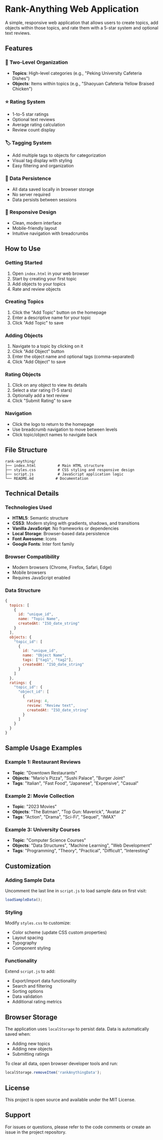 # Rank-Anything Web Application

A simple, responsive web application that allows users to create topics, add objects within those topics, and rate them with a 5-star system and optional text reviews.

## Features

### 🎯 **Two-Level Organization**
- **Topics**: High-level categories (e.g., "Peking University Cafeteria Dishes")
- **Objects**: Items within topics (e.g., "Shaoyuan Cafeteria Yellow Braised Chicken")

### ⭐ **Rating System**
- 1-to-5 star ratings
- Optional text reviews
- Average rating calculation
- Review count display

### 🏷️ **Tagging System**
- Add multiple tags to objects for categorization
- Visual tag display with styling
- Easy filtering and organization

### 💾 **Data Persistence**
- All data saved locally in browser storage
- No server required
- Data persists between sessions

### 📱 **Responsive Design**
- Clean, modern interface
- Mobile-friendly layout
- Intuitive navigation with breadcrumbs

## How to Use

### Getting Started
1. Open `index.html` in your web browser
2. Start by creating your first topic
3. Add objects to your topics
4. Rate and review objects

### Creating Topics
1. Click the "Add Topic" button on the homepage
2. Enter a descriptive name for your topic
3. Click "Add Topic" to save

### Adding Objects
1. Navigate to a topic by clicking on it
2. Click "Add Object" button
3. Enter the object name and optional tags (comma-separated)
4. Click "Add Object" to save

### Rating Objects
1. Click on any object to view its details
2. Select a star rating (1-5 stars)
3. Optionally add a text review
4. Click "Submit Rating" to save

### Navigation
- Click the logo to return to the homepage
- Use breadcrumb navigation to move between levels
- Click topic/object names to navigate back

## File Structure

```
rank-anything/
├── index.html          # Main HTML structure
├── styles.css          # CSS styling and responsive design
├── script.js           # JavaScript application logic
└── README.md          # Documentation
```

## Technical Details

### Technologies Used
- **HTML5**: Semantic structure
- **CSS3**: Modern styling with gradients, shadows, and transitions
- **Vanilla JavaScript**: No frameworks or dependencies
- **Local Storage**: Browser-based data persistence
- **Font Awesome**: Icons
- **Google Fonts**: Inter font family

### Browser Compatibility
- Modern browsers (Chrome, Firefox, Safari, Edge)
- Mobile browsers
- Requires JavaScript enabled

### Data Structure
```javascript
{
  topics: [
    {
      id: "unique_id",
      name: "Topic Name",
      createdAt: "ISO_date_string"
    }
  ],
  objects: {
    "topic_id": [
      {
        id: "unique_id",
        name: "Object Name",
        tags: ["tag1", "tag2"],
        createdAt: "ISO_date_string"
      }
    ]
  },
  ratings: {
    "topic_id": {
      "object_id": [
        {
          rating: 4,
          review: "Review text",
          createdAt: "ISO_date_string"
        }
      ]
    }
  }
}
```

## Sample Usage Examples

### Example 1: Restaurant Reviews
- **Topic**: "Downtown Restaurants"
- **Objects**: "Mario's Pizza", "Sushi Palace", "Burger Joint"
- **Tags**: "Italian", "Fast Food", "Japanese", "Expensive", "Casual"

### Example 2: Movie Collection
- **Topic**: "2023 Movies"
- **Objects**: "The Batman", "Top Gun: Maverick", "Avatar 2"
- **Tags**: "Action", "Drama", "Sci-Fi", "Sequel", "IMAX"

### Example 3: University Courses
- **Topic**: "Computer Science Courses"
- **Objects**: "Data Structures", "Machine Learning", "Web Development"
- **Tags**: "Programming", "Theory", "Practical", "Difficult", "Interesting"

## Customization

### Adding Sample Data
Uncomment the last line in `script.js` to load sample data on first visit:
```javascript
loadSampleData();
```

### Styling
Modify `styles.css` to customize:
- Color scheme (update CSS custom properties)
- Layout spacing
- Typography
- Component styling

### Functionality
Extend `script.js` to add:
- Export/import data functionality
- Search and filtering
- Sorting options
- Data validation
- Additional rating metrics

## Browser Storage

The application uses `localStorage` to persist data. Data is automatically saved when:
- Adding new topics
- Adding new objects
- Submitting ratings

To clear all data, open browser developer tools and run:
```javascript
localStorage.removeItem('rankAnythingData');
```

## License

This project is open source and available under the MIT License.

## Support

For issues or questions, please refer to the code comments or create an issue in the project repository. 